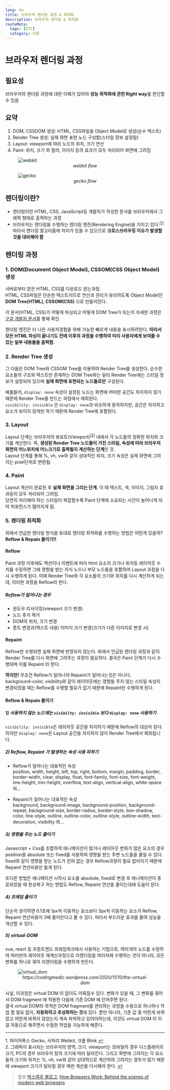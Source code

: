 ```yaml
---
lang: ko
title: 브라우저 렌더링 과정 & 최적화
description: 브라우저 렌더링 & 최적화
routeMeta:
  tags: [ETC]
  category: 이론
---
```


# 브라우저 렌더링 과정

## 필요성

브라우저의 렌더링 과정에 대한 이해가 있어야 **성능 최적화에 관한 Right way**를 판단할 수 있음

## 요약

1. DOM, CSSDOM 생성: HTML, CSS파일을 Object Model로 생성(순수 텍스트)
2. Render Tree 생성: 실제 화면 표현 노드 구성함(스타일 정보 설정됨)
3. Layout: viewport에 따라 노드의 위치, 크기 연산
4. Paint: 위치, 크기 외 컬러, 이미지 등의 효과가 모두 처리되어 화면에 그려짐

<figure>
  <img alt="webkit" src='/images/browser-webkit.png' />
  <figcaption style="text-align:center;font-style: italic;">webkit flow</figcaption>
</figure>

<figure>
  <img alt="gecko" src='/images/browser-gecko.png' />
  <figcaption style="text-align:center;font-style: italic;">gecko flow</figcaption>
</figure>

## 렌더링이란?

- 렌더링이란 HTML, CSS, JavaScript등 개발자가 작성한 문서를 브라우저에서 그래픽 형태로 출력하는 과정
- 브라우저는 렌더링을 수행하는 렌더링 엔진(Rendering Engine)을 가지고 있다.<sup id="a1">[[1]](#footnote01)</sup>
  따라서 렌더링 알고리즘에 차이가 있을 수 있으므로 **크로스브라우징 이슈가 발생할 것을 대비해야 함**

## 렌더링 과정

### 1. DOM(Document Object Model), CSSOM(CSS Object Model) 생성

서버로부터 받은 HTML, CSS를 다운로드 받는과정.  
HTML, CSS파일은 단순한 텍스트이므로 연산과 관리가 유리하도록 Object Model인 **DOM Tree(HTML), CSSOM(CSS)** 으로 만들어진다.

각 문서(HTML, CSS)가 어떻게 파싱되고 어떻게 DOM Tree가 되는지 자세한 과정은 [구글 개발자 문서]를 통해 확인.

렌더링 엔진은 더 나은 사용자경험을 위해 가능한 빠르게 내용을 표시하려한다.
**따라서 모든 HTML 파싱이 끝나기도 전에 이후의 과정을 수행하여 미리 사용자에게 보여줄 수 있는 일부 내용들을 출력함.**

### 2. Render Tree 생성

그 다음은 DOM Tree와 CSSOM Tree를 이용하여 Render Tree를 생성한다. 순수한 요소들의 구조와 텍스트만 존재하는 DOM Tree와는 달리 Render Tree에는 스타일 정보가 설정되어 있으며 **실제 화면에 표현되는 노드들로만** 구성된다.

예를들어, `display: none` 속성이 설정된 노드는 화면에 어떠한 공간도 차지하지 않기 때문에 Render Tree를 만드는 과정에서 제외된다.  
`visibility: invisible` 은 `display: none`과 비슷하게 동작하지만, 공간은 차지하고 요소가 보이지 않게만 하기 때문에 Render Tree에 포함된다.

### 3. Layout

Layout 단계는 브라우저의 뷰포트(Viewport)<sup id="a2">[[2]](#footnote02)</sup> 내에서 각 노드들의 정확한 위치와 크기를 계산한다. 즉, **생성된 Render Tree 노드들이 가진 스타일, 속성에 따라 브라우저 화면의 어느위치에 어느크기로 출력될지 계산하는 단계**인 것.  
Layout 단계를 통해 %, vh, vw와 같이 상대적인 위치, 크기 속성은 실제 화면에 그려지는 pixel단위로 변환됨.

### 4. Paint

Layout 계산이 완료된 후 **실제 화면을 그리는 단계**. 이 때 텍스트, 색, 이미지, 그림자 효과등이 모두 처리되어 그려짐.  
당연히 처리해야 하는 스타일이 복잡할수록 Paint 단계에 소요되는 시간이 늘어나게 되어 퍼포먼스가 떨어지게 됨.

### 5. 렌더링 최적화

위에서 언급한 렌더링 방식을 토대로 렌더링 최적화를 수행하는 방법은 어떤게 있을까?  
**Reflow & Repain 줄이기!!**

#### Reflow

Paint 과정 이후에도 액션이나 이벤트에 따라 html 요소의 크기나 위치등 레이아웃 수치를 수정하면 그에 영향을 받는 자식 노드나 부모 노드들을 포함하여 Layout 과정을 다시 수행하게 된다. 이때 Render Tree와 각 요소들의 크기와 위치를 다시 계산하게 되는데, 이러한 과정을 Reflow라 한다.

##### Reflow가 일어나는 경우

- 윈도우 리사이징(viewport 크기 변경)
- 노드 추가 제거
- DOM의 위치, 크기 변경
- 폰트 변경과(텍스트 내용) 이미지 크기 변경(크기가 다른 이미지로 변경 시)

#### Repaint

Reflow만 수행되면 실제 화면에 반영되지 않는다. 위에서 언급된 렌더링 과정과 같이 Render Tree를 다시 화면에 그려주는 과정이 필요하다. 결국은 Paint 단계가 다시 수행되며 이를 Repaint 라 한다.

**하지만!** 무조건 Reflow가 일어나야 Repaint가 일어나는것은 아니다.  
background-color, visibility와 같이 레이아웃에는 영향을 주지 않는 스타일 속성이 변경되었을 때는 Reflow를 수행할 필요가 없기 때문에 Repaint만 수행하게 된다.

#### Reflow & Repain 줄이기

##### 1) 사용하지 않는 노드에는 `visibilty: invisible` 보다 `display: none` 사용하기

`visibility: invisible`은 레이아웃 공간을 차지하기 때문에 Reflow의 대상이 된다.  
하지만 `display: none`은 Layout 공간을 차지하지 않아 Render Tree에서 제외됩니다.

##### 2) Reflow, Repaint 가 발생하는 속성 사용 피하기

- Reflow가 일어나는 대표적인 속성  
  position, width, height, left, top, right, bottom, margin, padding, border, border-width, clear, display, float, font-family,
  font-size, font-weight, line-height, min-height, overflow,
  text-align, vertical-align, white-space 외...

- Repaint가 일어나는 대표적인 속성  
  background, background-image, background-position, background-repeat, background-size, border-radius, border-style, box-shadow, color, line-style, outline, outline-color, outline-style, outline-width, text-decoration, visibility 외...

##### 3) 영향을 주는 노드 줄이기

Javascript + Css를 조합하여 애니메이션이 많거나 레이아웃 변화가 많은 요소의 경우 position을 absolute 또는 fixed를 사용하여 영향을 받는 주변 노드들을 줄일 수 있다. fixed와 같이 영향을 받는 노드가 전혀 없는 경우 Reflow과정이 필요 없어지기 때문에 Repaint 연산비용만 들게 된다.

또다른 방법은 애니메이션 시작시 요소를 absolute, fixed로 변경 후 애니메이션이 종료되었을 때 원상복구 하는 방법도 Reflow, Repaint 연산을 줄이는대에 도움이 된다.

##### 4) 프레임 줄이기

단순히 생각하면 0.1초에 1px씩 이동하는 요소보다 3px씩 이동하는 요소가 Reflow, Repaint 연산비용이 3배 줄어든다고 볼 수 있다. 따라서 부드러운 효과를 줄여 성능을 개선할 수 있다.

##### 5) virtual-DOM

vue, react 등 프론트엔드 프레임워크에서 사용하는 기법으로, 여러개의 노드를 수정하여 여러번의 레이아웃 재계산과정으로 리렌더링을 여러차례 수행하는 것이 아니라, 모든 변화를 하나로 묶어 리렌더링을 수행하게 만든다.

<figure>
  <img alt="virtual_dom" src='/images/browser-virtual.png' />
  <figcaption style="text-align:center; font-style: italic;">https://codingmedic.wordpress.com/2020/11/10/the-virtual-dom</figcaption>
</figure>

사실, 이과정은 virtual DOM 이 없이도 이뤄질수 있다. 변화가 있을 때, 그 변화를 묶어서 DOM fragment 에 적용한 다음에 기존 DOM 에 던져주면 된다.  
결국 virtual DOM의 목적은 DOM fragment를 관리하는 과정을 수동으로 하나하나 작업 할 필요 없이, **자동화하고 추상화하는 것**에 있다. 뿐만 아니라, 기존 값 중 어떤게 바뀌었고 어떤게 바뀌지 않았는지 계속 파악하고 있어야하는데, 이것도 virtual DOM 이 이걸 자동으로 해주면서 수월한 작업을 가능하게 해준다.

---

<a name="footnote01">1.</a> 파이어폭스 Gecko, 사파리 Webkit, 크롬 Blink [↩](#a1)  
<a name="footnote02">2.</a> 그래픽이 표시되는 브라우저의 영역, 크기. viewport는 모바일의 경우 디스플레이의 크기, PC의 경우 브라우저 창의 크기에 따라 달라진다. 그리고 화면에 그려지는 각 요소들의 크기와 위치는 %, vh, vw와 같이 상대적으로 계산하여 그려지는 경우가 많기 때문에 viewport 크기가 달라질 경우 매번 계산을 다시해야 한다. [↩](#a2)

[구글 개발자 문서]: https://web.dev/critical-rendering-path-constructing-the-object-model/ "구글 개발자 문서"

> 참조 [박스여우 블로그](https://boxfoxs.tistory.com/408), [How Browsers Work: Behind the scenes of modern web browsers](https://www.html5rocks.com/en/tutorials/internals/howbrowserswork/#DOM)
